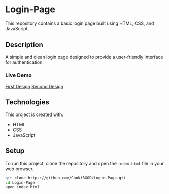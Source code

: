 # Login-Page

This repository contains a basic login page built using HTML, CSS, and JavaScript.

## Description
A simple and clean login page designed to provide a user-friendly interface for authentication.

### Live Demo
[First Design](https://raw.githack.com/Cooki3GOD/Login-Page/main/mordernLoginPage1/index.html)
[Second Design](https://raw.githack.com/Cooki3GOD/Login-Page/main/mordernLoginPage2/index.html)

## Technologies
This project is created with:
- HTML
- CSS
- JavaScript

## Setup
To run this project, clone the repository and open the `index.html` file in your web browser.

```bash
git clone https://github.com/Cooki3GOD/Login-Page.git
cd Login-Page
open index.html
